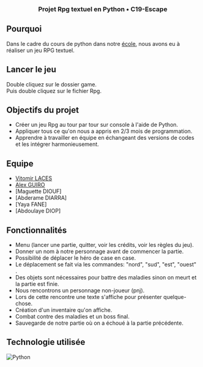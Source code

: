 ### <p align="center"> Projet Rpg textuel en Python • C19-Escape</p>



## Pourquoi
Dans le cadre du cours de python dans notre [école](https://www.hetic.net/), nous avons eu à réaliser un jeu RPG textuel.<br/>


## Lancer le jeu

Double cliquez sur le dossier game.<br/>
Puis double cliquez sur le fichier Rpg.<br/> 

## Objectifs du projet

- Créer un jeu Rpg au tour par tour sur console à l'aide de Python.
- Appliquer tous ce qu'on nous a appris en 2/3 mois de programmation.
- Apprendre à travailler en équipe en échangeant des versions de codes et les intégrer harmonieusement. 

## Equipe

- [Vitomir LACES](https://github.com/vitolinho) 
- [Alex GUIRO](https://github.com/alexoo1)
- [Maguette DIOUF]
- [Abderame DIARRA]
- [Yaya FANE]
- [Abdoulaye DIOP]

## Fonctionnalités

-  Menu (lancer une partie, quitter, voir les crédits, voir les règles du jeu).
-  Donner un nom à notre personnage avant de commencer la partie.
-  Possibilité de déplacer le héro de case en case.
-  Le déplacement se fait via les commandes: "nord", "sud", "est", "ouest" . 
-  Des objets sont nécessaires pour battre des maladies sinon on meurt et la partie est finie.
-  Nous rencontrons un personnage non-joueur (pnj).
-  Lors de cette rencontre une texte s'affiche pour présenter quelque-chose. 
-  Création d'un inventaire qu'on affiche.
-  Combat contre des maladies et un boss final.
-  Sauvegarde de notre partie où on a échoué à la partie précédente.

## Technologie utilisée

![Python](https://camo.githubusercontent.com/a1b2dac5667822ee0d98ae6d799da61987fd1658dfeb4d2ca6e3c99b1535ebd8/68747470733a2f2f696d672e736869656c64732e696f2f62616467652f707974686f6e2d3336373041303f7374796c653d666f722d7468652d6261646765266c6f676f3d707974686f6e266c6f676f436f6c6f723d666664643534)

